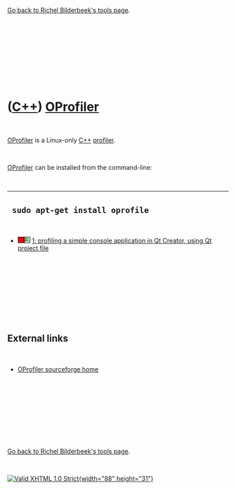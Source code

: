 

[Go back to Richel Bilderbeek's tools page](Tools.htm).

 

 

 

 

 

([C++](Cpp.htm)) [OProfiler](CppOprofiler.htm)
==============================================

 

[OProfiler](CppOprofiler.htm) is a Linux-only [C++](Cpp.htm)
[profiler](CppProfiler.htm).

 

[OProfiler](CppOprofiler.htm) can be installed from the command-line:

 

  ----------------------------------
  ` sudo apt-get install oprofile`
  ----------------------------------

 

-   ![FAIL](PicRed.png)![Qt Creator](PicQtCreator.png) [1: profiling a
    simple console application in Qt Creator, using Qt project
    file](CppOprofilerQtCreatorExample1.htm)

 

 

 

 

 

External links
--------------

 

-   [OProfiler sourceforge home](http://oprofile.sourceforge.net/)

 

 

 

 

 

[Go back to Richel Bilderbeek's tools page](Tools.htm).



 

[![Valid XHTML 1.0 Strict](valid-xhtml10.png){width="88"
height="31"}](http://validator.w3.org/check?uri=referer)
